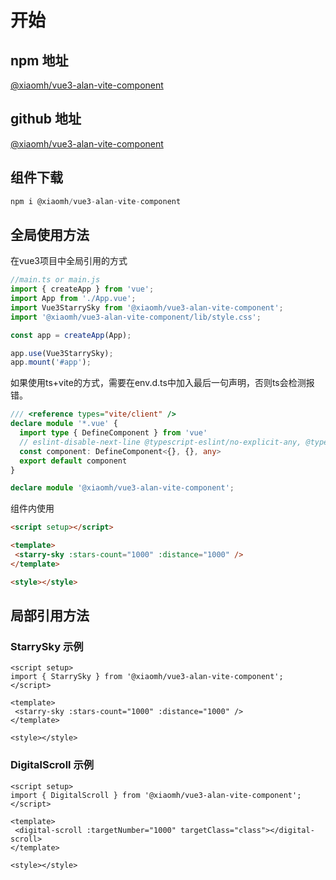 # 开始

## npm 地址

 [@xiaomh/vue3-alan-vite-component](https://www.npmjs.com/package/@xiaomh/vue3-alan-vite-component)

## github 地址

 [@xiaomh/vue3-alan-vite-component](https://github.com/2401345934/vue3-alan-vite-component)

## 组件下载

```js
npm i @xiaomh/vue3-alan-vite-component
```

## 全局使用方法

在vue3项目中全局引用的方式

``` ts
//main.ts or main.js
import { createApp } from 'vue';
import App from './App.vue';
import Vue3StarrySky from '@xiaomh/vue3-alan-vite-component';
import '@xiaomh/vue3-alan-vite-component/lib/style.css';

const app = createApp(App);

app.use(Vue3StarrySky);
app.mount('#app');
```

如果使用ts+vite的方式，需要在env.d.ts中加入最后一句声明，否则ts会检测报错。

``` ts
/// <reference types="vite/client" />
declare module '*.vue' {
  import type { DefineComponent } from 'vue'
  // eslint-disable-next-line @typescript-eslint/no-explicit-any, @typescript-eslint/ban-types
  const component: DefineComponent<{}, {}, any>
  export default component
}

declare module '@xiaomh/vue3-alan-vite-component';
```

组件内使用

``` html
<script setup></script>

<template>
 <starry-sky :stars-count="1000" :distance="1000" />
</template>

<style></style>
```

## 局部引用方法

### StarrySky 示例

```tsx
<script setup>
import { StarrySky } from '@xiaomh/vue3-alan-vite-component';
</script>

<template>
 <starry-sky :stars-count="1000" :distance="1000" />
</template>

<style></style>
```

### DigitalScroll 示例

```tsx
<script setup>
import { DigitalScroll } from '@xiaomh/vue3-alan-vite-component';
</script>

<template>
 <digital-scroll :targetNumber="1000" targetClass="class"></digital-scroll>
</template>

<style></style>

```
